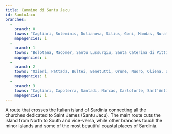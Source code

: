 ```yaml
---
title: Cammino di Santu Jacu
id: SantuJacu
branches:
  -
    branch: 0
    towns: "Cagliari, Soleminis, Dolianova, Silius, Goni, Mandas, Nurallao, Laconi, Sorgono, Sedilo, Bolotana, Ittireddu, Chilivani, Ozieri, Ploaghe, Porto Torres"
    mapagencies: i
  -
    branch: 1
    towns: "Bolotana, Macomer, Santu Lussurgiu, Santa Caterina di Pittinuri, Cabras, Oristano"
    mapagencies: i
  -
    branch: 2
    towns: "Ozieri, Pattada, Bultei, Benetutti, Orune, Nuoro, Oliena, Dorgali, Orosei, Posada, Siniscola, Padru, Olbia"
    mapagencies: i
  -
    branch: 3
    towns: "Cagliari, Capoterra, Santadi, Narcao, Carloforte, Sant'Antioco, Teulada, Chia, Pula"
    mapagencies: i
---
```


A [route][0] that crosses the Italian island of Sardinia connecting all the churches dedicated to Saint James (Santu Jacu).
The main route cuts the island from North to South and vice-versa, while other branches touch the minor islands and some of the most beautiful coastal places of Sardinia.

[0]: http://www.camminando.eu/wordpress
